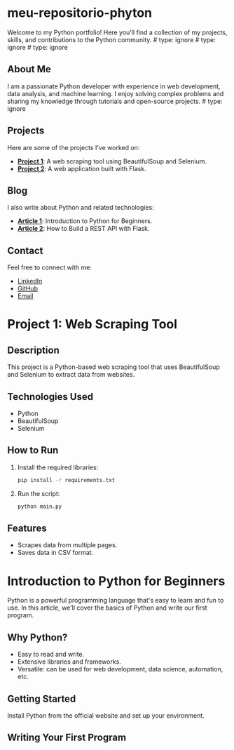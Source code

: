 # meu-repositorio-phyton
Welcome to my Python portfolio! Here you'll find a collection of my projects, skills, and contributions to the Python community. # type: ignore # type: ignore # type: ignore

## About Me

I am a passionate Python developer with experience in web development, data analysis, and machine learning. I enjoy solving complex problems and sharing my knowledge through tutorials and open-source projects. # type: ignore

## Projects

Here are some of the projects I've worked on:

- **[Project 1](./projects/project1/README.md)**: A web scraping tool using BeautifulSoup and Selenium.
- **[Project 2](./projects/project2/README.md)**: A web application built with Flask.

## Blog

I also write about Python and related technologies:

- **[Article 1](./blog/article1.md)**: Introduction to Python for Beginners.
- **[Article 2](./blog/article2.md)**: How to Build a REST API with Flask.

## Contact

Feel free to connect with me:

- [LinkedIn](https://www.linkedin.com/in/lucas-emerson-860b69190/)
- [GitHub](https://github.com/Lucas-156/meu-repositorio-phyton/uploade)
- [Email](lucasemerson156@gmail.com)
# Project 1: Web Scraping Tool

## Description

This project is a Python-based web scraping tool that uses BeautifulSoup and Selenium to extract data from websites.

## Technologies Used

- Python
- BeautifulSoup
- Selenium

## How to Run

1. Install the required libraries:
    ```bash
    pip install -r requirements.txt
    ```
2. Run the script:
    ```bash
    python main.py
    ```

## Features

- Scrapes data from multiple pages.
- Saves data in CSV format.


# Introduction to Python for Beginners

Python is a powerful programming language that's easy to learn and fun to use. In this article, we'll cover the basics of Python and write our first program.

## Why Python?

- Easy to read and write.
- Extensive libraries and frameworks.
- Versatile: can be used for web development, data science, automation, etc.

## Getting Started

Install Python from the official website and set up your environment.

## Writing Your First Program
